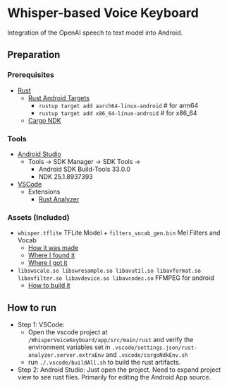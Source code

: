 # Whisper-based Voice Keyboard

Integration of the OpenAI speech to text model into Android.

## Preparation

### Prerequisites

- [Rust](https://rustup.rs/)
    - [Rust Android Targets](https://github.com/mozilla/rust-android-gradle#usage)
        - `rustup target add aarch64-linux-android`     # for arm64
        - `rustup target add x86_64-linux-android`      # for x86_64
    - [Cargo NDK](https://github.com/bbqsrc/cargo-ndk)

### Tools

- [Android Studio](https://developer.android.com/studio)
    - Tools -> SDK Manager -> SDK Tools ->
        - Android SDK Build-Tools 33.0.0
        - NDK 25.1.8937393
- [VSCode](https://code.visualstudio.com/)
    - Extensions
        - [Rust Analyzer](https://marketplace.visualstudio.com/items?itemName=rust-lang.rust-analyzer)

### Assets (Included)

- `whisper.tflite` TFLite Model + `filters_vocab_gen.bin` Mel Filters and Vocab
    - [How it was made](https://github.com/openai/whisper/discussions/11)
    - [Where I found it](https://github.com/openai/whisper/discussions/506)
    - [Where I got it](https://github.com/openai/whisper/discussions/443)
- `libswscale.so libswresample.so libavutil.so libavformat.so libavfilter.so libavdevice.so libavcodec.so` FFMPEG for android
    - [How to build it](https://github.com/Javernaut/ffmpeg-android-maker)

## How to run

- Step 1: VSCode:
    - Open the vscode project at `/WhisperVoiceKeyboard/app/src/main/rust` and verify the
      environment variables set in `.vscode/settings.json/rust-analyzer.server.extraEnv`
      and `.vscode/cargoNdkEnv.sh`
    - run `./.vscode/buildAll.sh` to build the rust artifacts.
- Step 2: Android Studio: Just open the project. Need to expand project view to see rust files.
  Primarily for editing the Android App source.
